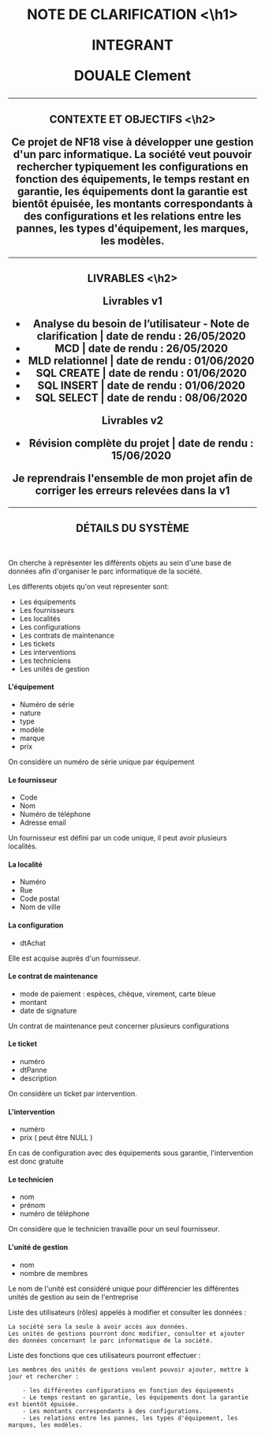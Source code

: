 <h1 align="center"> NOTE DE CLARIFICATION <\h1> <br>

**INTEGRANT**

DOUALE Clement

<hr>

<h2 align="center"> CONTEXTE ET OBJECTIFS <\h2>

Ce projet de NF18 vise à développer une gestion d'un parc informatique. 
La société veut pouvoir rechercher typiquement les configurations en fonction des équipements, le temps restant en garantie, les équipements dont la garantie est bientôt épuisée, les montants correspondants à des configurations et les relations entre les pannes, les types d'équipement, les marques, les modèles.


<hr>

<h2 align="center"> LIVRABLES <\h2> <br> 


 Livrables v1 
<br>

- Analyse du besoin de l’utilisateur - Note de clarification | date de rendu : 26/05/2020
- MCD | date de rendu : 26/05/2020
- MLD relationnel | date de rendu : 01/06/2020
- SQL CREATE | date de rendu : 01/06/2020
- SQL INSERT | date de rendu : 01/06/2020
- SQL SELECT | date de rendu : 08/06/2020

Livrables v2 
<br>

- Révision complète du projet | date de rendu : 15/06/2020

Je reprendrais l'ensemble de mon projet afin de corriger les erreurs relevées dans la v1 <br>

<hr>



<h2 align="center"> DÉTAILS DU SYSTÈME </h2> <br> 

On cherche à représenter les différents objets au sein d'une base de données afin d'organiser le parc informatique de la société.

Les differents objets qu'on veut répresenter sont:

* Les équipements
* Les fournisseurs
* Les localités
* Les configurations
* Les contrats de maintenance
* Les tickets
* Les interventions
* Les techniciens
* Les unités de gestion


<h4> L'équipement </h4>  

- Numéro de série
- nature
- type
- modèle
- marque
- prix

On considère un numéro de série unique par équipement


<h4> Le fournisseur </h4> 

- Code
- Nom
- Numéro de téléphone
- Adresse email

Un fournisseur est défini par un code unique, il peut avoir plusieurs localités.


<h4> La localité </h4> 

- Numéro
- Rue
- Code postal
- Nom de ville


<h4> La configuration </h4> 

- dtAchat

Elle est acquise auprès d'un fournisseur.


<h4> Le contrat de maintenance </h4> 

- mode de paiement : espèces, chèque, virement, carte bleue
- montant
- date de signature

Un contrat de maintenance peut concerner plusieurs configurations


<h4> Le ticket </h4> 

- numéro
- dtPanne
- description

On considère un ticket par intervention.


<h4> L'intervention </h4> 

- numéro
- prix  ( peut être NULL )

En cas de configuration avec des équipements sous garantie, l'intervention est donc gratuite


<h4> Le technicien </h4> 

- nom
- prénom
- numéro de téléphone

On considère que le technicien travaille pour un seul fournisseur.


<h4> L'unité de gestion </h4> 

- nom
- nombre de membres 

Le nom de l'unité est considéré unique pour différencier les différentes unités de gestion au sein de l'entreprise



Liste des utilisateurs (rôles) appelés à modifier et consulter les données :

    La société sera la seule à avoir accès aux données.
    Les unités de gestions pourront donc modifier, consulter et ajouter des données concernant le parc informatique de la société.
    
Liste des fonctions que ces utilisateurs pourront effectuer :

    Les membres des unités de gestions veulent pouvoir ajouter, mettre à jour et rechercher :
    
        - les différentes configurations en fonction des équipements
        - Le temps restant en garantie, les équipements dont la garantie est bientôt épuisée.
        - Les montants correspondants à des configurations.
        - Les relations entre les pannes, les types d'équipement, les marques, les modèles.